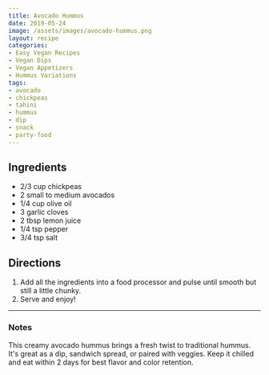 ```yaml
---
title: Avocado Hummus
date: 2019-05-24
image: /assets/images/avocado-hummus.png
layout: recipe
categories:
- Easy Vegan Recipes
- Vegan Dips
- Vegan Appetizers
- Hummus Variations
tags:
- avocado
- chickpeas
- tahini
- hummus
- dip
- snack
- party-food
---
```


## Ingredients

- 2/3 cup chickpeas
- 2 small to medium avocados
- 1/4 cup olive oil
- 3 garlic cloves
- 2 tbsp lemon juice
- 1/4 tsp pepper
- 3/4 tsp salt

## Directions

1. Add all the ingredients into a food processor and pulse until smooth but still a little chunky.
2. Serve and enjoy!


---

### Notes

This creamy avocado hummus brings a fresh twist to traditional hummus. It's great as a dip, sandwich spread, or paired with veggies. Keep it chilled and eat within 2 days for best flavor and color retention.



